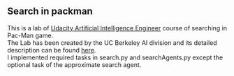 ## Search in packman
This is a lab of [Udacity Artificial Intelligence Engineer](https://www.udacity.com/ai) course of searching in Pac-Man game.  
The Lab has been created by the UC Berkeley AI division and its detailed description can be found 
[here](https://inst.eecs.berkeley.edu/~cs188/fa10/projects/search/search.html).  
I implemented required tasks in search.py and searchAgents.py except the optional task of the approximate search agent.

